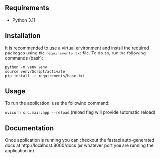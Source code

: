 Requirements
------------

- Python 3.11

Installation
------------

It is recommended to use a virtual environment and install the required packages using the `requirements.txt` file. To do so, run the following commands (bash):

```
python -m venv venv
source venv/Script/activate
pip install -r requirements/base.txt
```

Usage
-----

To run the application, use the following command:

```uvicorn src.main:app --reload``` 
(reload flag will provide automatic reload)

Documentation
-------------

Once application is running you can checkout the fastapi auto-generated docs at http://localhost:8000/docs (or whatever port you are running the application in)